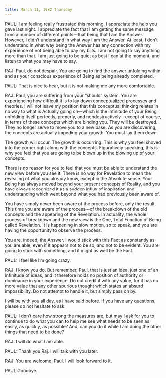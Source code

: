 ```yaml
---
title: March 11, 1982 Thursday 
---
```


PAUL: I am feeling really frustrated this morning. I appreciate the help you
gave last night. I appreciate the fact that I am getting the same message from
a number of different points—that being that I am the Answer. However, I didn’t
understand in what way I am the Answer. At least, I don’t understand in what
way being the Answer has any connection with my experience of not being able to
pay my bills. I am not going to say anything more than that. I am just going to
be quiet as best I can at the moment, and listen to what you may have to say.

RAJ: Paul, do not despair. You are going to find the answer unfolding within
and as your conscious experience of Being as being already completed.

PAUL: That is nice to hear, but it is not making me any more comfortable.

RAJ: Paul, you are suffering from your “should” system. You are experiencing
how difficult it is to lay down conceptualized processes and theories. I will
not leave my position that this conceptual thinking relates in no way to what
is Actually going on—which is the infinitude of your Being unfolding Itself
perfectly, properly, and nondestructively—except of course, in terms of these
concepts which are binding you. They will be destroyed. They no longer serve to
move you to a new base. As you are discovering, the concepts are actually
impeding your growth. You must lay them down.

The growth will occur. The growth is occurring. This is why you feel shoved
into the corner right along with the concepts. Figuratively speaking, this is
why you feel that you are going to be blown up in the blowing up of your
concepts.

There is no reason for you to feel that you must be able to understand the new
view before you see it. There is no way for Revelation to mean the revealing of
what you already know, except in the Absolute sense. Your Being has always
moved beyond your present concepts of Reality, and you have always recognized
it as a sudden influx of inspiration and understanding which went beyond what
you had previously been aware of.

You have simply never been aware of the process before, only the result. This
time you are aware of the process—of the breakdown of the old concepts and the
appearing of the Revelation. In actuality, the whole process of breakdown and
the new view is the One, Total Function of Being called Revelation. It is
happening in slow motion, so to speak, and you are having the opportunity to
observe the process.

You are, indeed, the Answer. I would stick with this Fact as constantly as you
are able, even if it appears not to be so, and not to be evident. You are going
to stick with something, and it might as well be the Fact.

PAUL: I feel like I’m going crazy.

RAJ: I know you do. But remember, Paul, that is just an idea, just one of an
infinitude of ideas, and it therefore holds no position of authority or
dominance in your experience. Do not credit it with any value, for it has no
more value that any other spurious thought which states an absurd
impossibility. Do not attempt to handle it, but simply pass on by.

I will be with you all day, as I have said before. If you have any questions,
please do not hesitate to ask.

PAUL: I don’t care how strong the measures are, but may I ask for you to
continue to do what you can to help me see what needs to be seen as easily, as
quickly, as possible? And, can you do it while I am doing the other things that
need to be done?

RAJ: I will do what I am able.

PAUL: Thank you Raj. I will talk with you later.

RAJ: You are welcome, Paul. I will look forward to it.

PAUL Goodbye.


